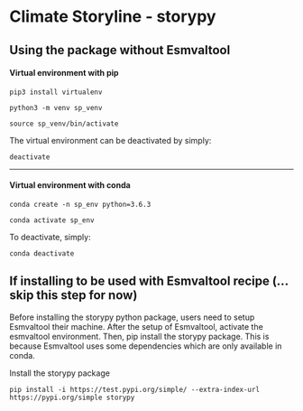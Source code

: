 # Climate Storyline - storypy

## Using the package without Esmvaltool
#### Virtual environment with pip
```pip3 install virtualenv```

```python3 -m venv sp_venv```

```source sp_venv/bin/activate```

The virtual environment can be deactivated by simply:

```deactivate```
_____________________________________________________________________

#### Virtual environment with conda
```conda create -n sp_env python=3.6.3```

```conda activate sp_env```

To deactivate, simply:

```conda deactivate```



## If installing to be used with Esmvaltool recipe (... skip this step for now)
Before installing the storypy python package, users need to setup Esmvaltool their machine. After the setup of Esmvaltool, activate the esmvaltool environment. Then, pip install the storypy package. This is because Esmvaltool uses some dependencies which are only available in conda.


Install the storypy package

```pip install -i https://test.pypi.org/simple/ --extra-index-url https://pypi.org/simple storypy```


